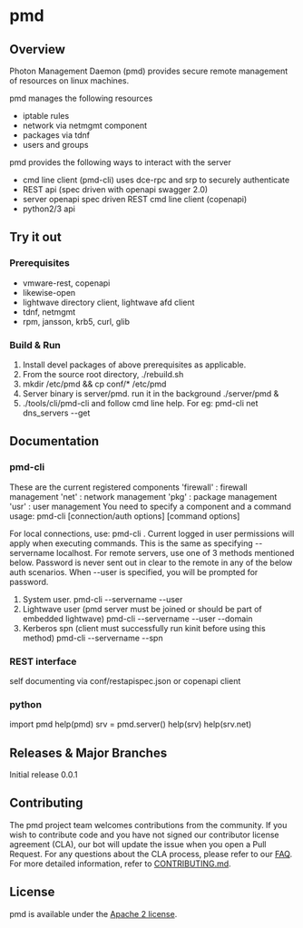 

# pmd

## Overview
Photon Management Daemon (pmd) provides secure remote management of
resources on linux machines.

pmd manages the following resources
* iptable rules
* network via netmgmt component
* packages via tdnf
* users and groups

pmd provides the following ways to interact with the server
* cmd line client (pmd-cli) uses dce-rpc and srp to securely authenticate
* REST api (spec driven with openapi swagger 2.0)
* server openapi spec driven REST cmd line client (copenapi)
* python2/3 api


## Try it out

### Prerequisites

* vmware-rest, copenapi
* likewise-open
* lightwave directory client, lightwave afd client
* tdnf, netmgmt
* rpm, jansson, krb5, curl, glib

### Build & Run

1. Install devel packages of above prerequisites as applicable.
2. From the source root directory, ./rebuild.sh
3. mkdir /etc/pmd && cp conf/* /etc/pmd
4. Server binary is server/pmd. run it in the background ./server/pmd &
5. ./tools/cli/pmd-cli and follow cmd line help. For eg: pmd-cli net dns_servers --get

## Documentation
### pmd-cli
These are the current registered components
 'firewall' : firewall management
 'net' : network management
 'pkg' : package management
 'usr' : user management
You need to specify a component and a command
usage: pmd-cli [connection/auth options] <component> <command> [command options]

For local connections, use: pmd-cli <component> <cmd> <options>.
Current logged in user permissions will apply when executing commands.
This is the same as specifying --servername localhost.
For remote servers, use one of 3 methods mentioned below.
Password is never sent out in clear to the remote in any of the below auth scenarios.
When --user is specified, you will be prompted for password.
1. System user.
   pmd-cli --servername <server> --user <user>
2. Lightwave user (pmd server must be joined or should be part of embedded lightwave)
   pmd-cli --servername <server> --user <user> --domain <lightwave domain>
3. Kerberos spn (client must successfully run kinit before using this method)
   pmd-cli --servername <server> --spn <service principal name>

### REST interface
self documenting via conf/restapispec.json or copenapi client

### python
import pmd
help(pmd)
srv = pmd.server()
help(srv)
help(srv.net)

## Releases & Major Branches
Initial release 0.0.1

## Contributing

The pmd project team welcomes contributions from the community. If you wish to contribute code and you have not
signed our contributor license agreement (CLA), our bot will update the issue when you open a Pull Request. For any
questions about the CLA process, please refer to our [FAQ](https://cla.vmware.com/faq). For more detailed information,
refer to [CONTRIBUTING.md](CONTRIBUTING.md).

## License
pmd is available under the [Apache 2 license](LICENSE.txt).
